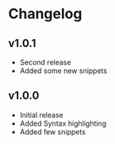 # Changelog

## v1.0.1
* Second release
* Added some new snippets

## v1.0.0
* Initial release
* Added Syntax highlighting
* Added few snippets
